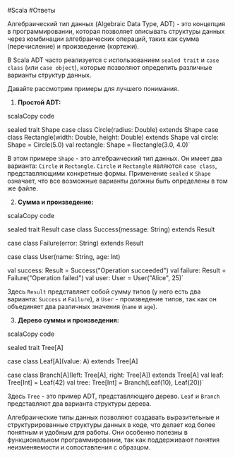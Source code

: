 #Scala 
#Ответы 

Алгебраический тип данных (Algebraic Data Type, ADT) - это концепция в программировании, которая позволяет описывать структуры данных через комбинации алгебраических операций, таких как сумма (перечисление) и произведение (кортежи).

В Scala ADT часто реализуется с использованием `sealed trait` и `case class` (или `case object`), которые позволяют определить различные варианты структур данных.

Давайте рассмотрим примеры для лучшего понимания.

1. **Простой ADT:**

scalaCopy code

sealed trait Shape
case class Circle(radius: Double) extends Shape
case class Rectangle(width: Double, height: Double) extends Shape
val circle: Shape = Circle(5.0) 
val rectangle: Shape = Rectangle(3.0, 4.0)`

В этом примере `Shape` - это алгебраический тип данных. Он имеет два варианта: `Circle` и `Rectangle`. `Circle` и `Rectangle` являются `case class`, представляющими конкретные формы. Применение `sealed` к `Shape` означает, что все возможные варианты должны быть определены в том же файле.

2. **Сумма и произведение:**

scalaCopy code

sealed trait Result 
case class Success(message: String) extends Result 

case class Failure(error: String) extends Result  

case class User(name: String, age: Int)  

val success: Result = Success("Operation succeeded") 
val failure: Result = Failure("Operation failed") 
val user: User = User("Alice", 25)`

Здесь `Result` представляет собой сумму типов (у него есть два варианта: `Success` и `Failure`), а `User` - произведение типов, так как он объединяет два различных значения (`name` и `age`).

3. **Дерево суммы и произведения:**

scalaCopy code

sealed trait Tree[A] 

case class Leaf[A](value: A) extends Tree[A] 

case class Branch[A](left: Tree[A], right: Tree[A]) extends Tree[A] 
val leaf: Tree[Int] = Leaf(42) 
val tree: Tree[Int] = Branch(Leaf(10), Leaf(20))`

Здесь `Tree` - это пример ADT, представляющего дерево. `Leaf` и `Branch` представляют два варианта структуры дерева.

Алгебраические типы данных позволяют создавать выразительные и структурированные структуры данных в коде, что делает код более понятным и удобным для работы. Они особенно полезны в функциональном программировании, так как поддерживают понятия неизменяемости и сопоставления с образцом.